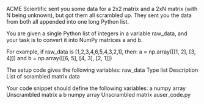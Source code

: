 
ACME Scientific sent you some data for a 2x2 matrix and a 2xN matrix (with N being unknown), but got them all scrambled up. They sent you the data from both all appended into one long Python list.

You are given a single Python list of integers in a variable raw_data, and your task is to convert it into NumPy matrices a and b.

For example, if raw_data is [1,2,3,4,6,5,4,3,2,1], then:
a = np.array([[1, 2],
		[3, 4]])
and 
b = np.array([[6, 5],
	[4, 3],
	[2, 1]])


The setup code gives the following variables:
raw_data Type list Description List of scrambled matrix data

Your code snippet should define the following variables:
a numpy array Unscrambled matrix a
b numpy array Unscrambled matrix auser_code.py

